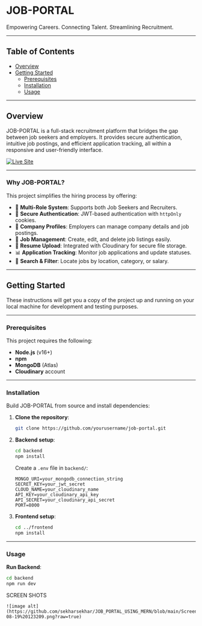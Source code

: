 # JOB-PORTAL

Empowering Careers. Connecting Talent. Streamlining Recruitment.

---

## Table of Contents

* [Overview](#overview)
* [Getting Started](#getting-started)
    * [Prerequisites](#prerequisites)
    * [Installation](#installation)
    * [Usage](#usage)

---

## Overview

JOB-PORTAL is a full-stack recruitment platform that bridges the gap between job seekers and employers. It provides secure authentication, intuitive job postings, and efficient application tracking, all within a responsive and user-friendly interface.

[![Live Site](https://img.shields.io/badge/Visit%20Site-Job%20Portal-blue?style=for-the-badge)](https://your-deployment-url.com)

---

### Why JOB-PORTAL?

This project simplifies the hiring process by offering:

* 👤 **Multi-Role System**: Supports both Job Seekers and Recruiters.  
* 🔐 **Secure Authentication**: JWT-based authentication with `httpOnly` cookies.  
* 🏢 **Company Profiles**: Employers can manage company details and job postings.  
* 💼 **Job Management**: Create, edit, and delete job listings easily.  
* 📄 **Resume Upload**: Integrated with Cloudinary for secure file storage.  
* 📊 **Application Tracking**: Monitor job applications and update statuses.  
* 🎯 **Search & Filter**: Locate jobs by location, category, or salary.

---

## Getting Started

These instructions will get you a copy of the project up and running on your local machine for development and testing purposes.

---

### Prerequisites

This project requires the following:

* **Node.js** (v16+)
* **npm**
* **MongoDB** (Atlas)
* **Cloudinary** account

---

### Installation

Build JOB-PORTAL from source and install dependencies:

1. **Clone the repository**:

    ```bash
    git clone https://github.com/yourusername/job-portal.git
    ```

2. **Backend setup**:

    ```bash
    cd backend
    npm install
    ```

    Create a `.env` file in `backend/`:

    ```env
    MONGO_URI=your_mongodb_connection_string
    SECRET_KEY=your_jwt_secret
    CLOUD_NAME=your_cloudinary_name
    API_KEY=your_cloudinary_api_key
    API_SECRET=your_cloudinary_api_secret
    PORT=8000
    ```

3. **Frontend setup**:

    ```bash
    cd ../frontend
    npm install
    ```

---

### Usage

**Run Backend**:

```bash
cd backend
npm run dev
```
SCREEN SHOTS
```
![image alt](https://github.com/sekharsekhar/JOB_PORTAL_USING_MERN/blob/main/Screenshot%202025-08-19%20123209.png?raw=true)
